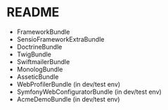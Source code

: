 README
========================

 * FrameworkBundle
 * SensioFrameworkExtraBundle
 * DoctrineBundle
 * TwigBundle
 * SwiftmailerBundle
 * MonologBundle
 * AsseticBundle
 * WebProfilerBundle (in dev/test env)
 * SymfonyWebConfiguratorBundle (in dev/test env)
 * AcmeDemoBundle (in dev/test env)